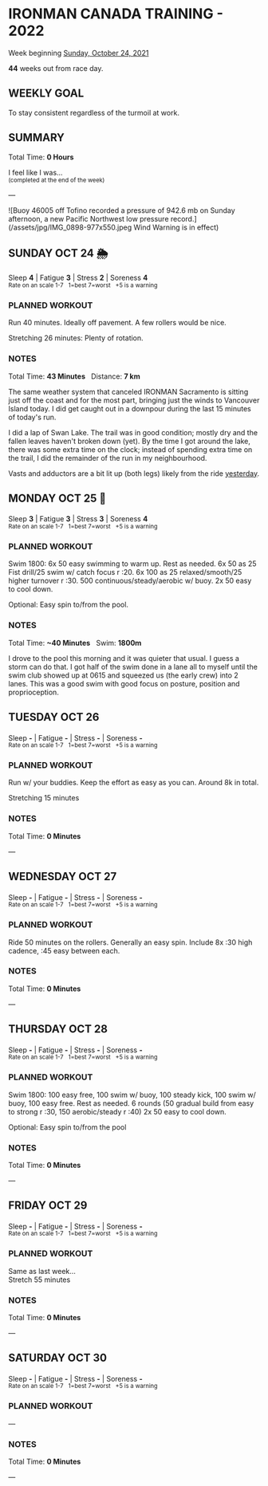 # IRONMAN CANADA TRAINING - 2022
Week beginning [Sunday, October 24, 2021](javascript:flick('sun');)

**44** weeks out from race day.

## WEEKLY GOAL
To stay consistent regardless of the turmoil at work.

## SUMMARY
Total Time: **0 Hours**

I feel like I was...
<br /><sup>(completed at the end of the week)</sup>

&mdash;

![Buoy 46005 off Tofino recorded a pressure of 942.6 mb on Sunday afternoon, a new Pacific Northwest low pressure record.](/assets/jpg/IMG_0898-977x550.jpeg Wind Warning is in effect)

## SUNDAY OCT 24 🌦
Sleep **4** | Fatigue **3** | Stress **2** | Soreness **4**
<sup><br />Rate on an scale 1-7 &nbsp; 1=best 7=worst &nbsp; +5 is a warning</sup>

### PLANNED WORKOUT
Run 40 minutes. Ideally off pavement. A few rollers would be nice.

Stretching 26 minutes: Plenty of rotation. 

### NOTES
Total Time: **43 Minutes** &nbsp; Distance: **7 km**

The same weather system that canceled IRONMAN Sacramento is sitting just off the coast and for the most part, bringing just the winds to Vancouver Island today.  I did get caught out in a downpour during the last 15 minutes of today's run.

I did a lap of Swan Lake.  The trail was in good condition; mostly dry and the fallen leaves haven't broken down (yet).  By the time I got around the lake, there was some extra time on the clock; instead of spending extra time on the trail, I did the remainder of the run in my neighbourhood. 

Vasts and adductors are a bit lit up (both legs) likely from the ride [yesterday](ironman2022-45weeksout?sat).

<!---->
## MONDAY OCT 25 💨
Sleep **3** | Fatigue **3** | Stress **3** | Soreness **4**
<sup><br />Rate on an scale 1-7 &nbsp; 1=best 7=worst &nbsp; +5 is a warning</sup>

### PLANNED WORKOUT
Swim 1800: 6x 50 easy swimming to warm up. Rest as needed. 
6x 50 as 25 Fist drill/25 swim w/ catch focus r :20. 
6x 100 as 25 relaxed/smooth/25 higher turnover r :30. 
500 continuous/steady/aerobic w/ buoy. 
2x 50 easy to cool down.

Optional: Easy spin to/from the pool.

### NOTES
Total Time: **~40 Minutes** &nbsp; Swim: **1800m**

I drove to the pool this morning and it was quieter that usual.  I guess a storm can do that.  I got half of the swim done in a lane all to myself until the swim club showed up at 0615 and squeezed us (the early crew) into 2 lanes.  This was a good swim with good focus on posture, position and proprioception. 

<!---->
## TUESDAY OCT 26
Sleep **-** | Fatigue **-** | Stress **-** | Soreness **-**
<sup><br />Rate on an scale 1-7 &nbsp; 1=best 7=worst &nbsp; +5 is a warning</sup>

### PLANNED WORKOUT
Run w/ your buddies. Keep the effort as easy as you can. 
Around 8k in total.

Stretching 15 minutes

### NOTES
Total Time: **0 Minutes**

&mdash;  

<!---->
## WEDNESDAY OCT 27
Sleep **-** | Fatigue **-** | Stress **-** | Soreness **-**
<sup><br />Rate on an scale 1-7 &nbsp; 1=best 7=worst &nbsp; +5 is a warning</sup>

### PLANNED WORKOUT
Ride 50 minutes on the rollers. Generally an easy spin.
Include 8x :30 high cadence, :45 easy between each.  

### NOTES
Total Time: **0 Minutes**

&mdash;  

<!---->
## THURSDAY OCT 28
Sleep **-** | Fatigue **-** | Stress **-** | Soreness **-**
<sup><br />Rate on an scale 1-7 &nbsp; 1=best 7=worst &nbsp; +5 is a warning</sup>

### PLANNED WORKOUT
Swim 1800:  100 easy free, 100 swim w/ buoy, 100 steady kick, 100 swim w/ buoy, 100 easy free. Rest as needed. 
6 rounds (50 gradual build from easy to strong r :30, 150 aerobic/steady r :40) 
2x 50 easy to cool down. 

Optional: Easy spin to/from the pool

### NOTES
Total Time: **0 Minutes**

&mdash;  

<!---->
## FRIDAY OCT 29
Sleep **-** | Fatigue **-** | Stress **-** | Soreness **-**
<sup><br />Rate on an scale 1-7 &nbsp; 1=best 7=worst &nbsp; +5 is a warning</sup>

### PLANNED WORKOUT
Same as last week&hellip;  
Stretch 55 minutes

### NOTES
Total Time: **0 Minutes**

&mdash;  

<!---->
## SATURDAY OCT 30
Sleep **-** | Fatigue **-** | Stress **-** | Soreness **-**
<sup><br />Rate on an scale 1-7 &nbsp; 1=best 7=worst &nbsp; +5 is a warning</sup>

### PLANNED WORKOUT
&mdash;  

### NOTES
Total Time: **0 Minutes**

&mdash;  
